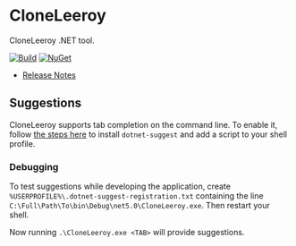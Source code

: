# CloneLeeroy

CloneLeeroy .NET tool.

[![Build](https://github.com/Faithlife/CloneLeeroy/workflows/Build/badge.svg)](https://github.com/Faithlife/CloneLeeroy/actions?query=workflow%3ABuild) [![NuGet](https://img.shields.io/nuget/v/CloneLeeroy.svg)](https://www.nuget.org/packages/CloneLeeroy)

* [Release Notes](ReleaseNotes.md)

## Suggestions

CloneLeeroy supports tab completion on the command line. To enable it, follow [the steps here](https://github.com/dotnet/command-line-api/blob/main/docs/dotnet-suggest.md) to install `dotnet-suggest` and add a script to your shell profile.

### Debugging

To test suggestions while developing the application, create `%USERPROFILE%\.dotnet-suggest-registration.txt` containing the line `C:\Full\Path\To\bin\Debug\net5.0\CloneLeeroy.exe`. Then restart your shell.

Now running `.\CloneLeeroy.exe <TAB>` will provide suggestions.
